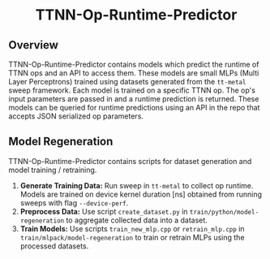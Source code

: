 <div align="center">

<h1>TTNN-Op-Runtime-Predictor</h1>

</div>

## Overview

TTNN-Op-Runtime-Predictor contains models which predict the runtime of TTNN ops and an API to access them. These models are small MLPs (Multi Layer Perceptrons) trained using datasets generated from the `tt-metal` sweep framework. Each model is trained on a specific TTNN op. The op's input parameters are passed in and a runtime prediction is returned. These models can be queried for runtime predictions using an API in the repo that accepts JSON serialized op parameters.

## Model Regeneration

TTNN-Op-Runtime-Predictor contains scripts for dataset generation and model training / retraining. 

1. **Generate Training Data:** Run sweep in `tt-metal` to collect op runtime. Models are trained on device kernel duration [ns] obtained from running sweeps with flag `--device-perf`.
2. **Preprocess Data:** Use script `create_dataset.py` in `train/python/model-regeneration` to aggregate collected data into a dataset.
3. **Train Models:** Use scripts `train_new_mlp.cpp` or `retrain_mlp.cpp`  in `train/mlpack/model-regeneration` to train or retrain MLPs using the processed datasets.